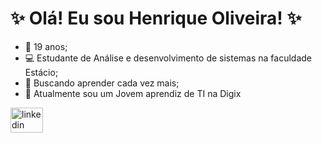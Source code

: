 # ✨ **Olá! Eu sou Henrique Oliveira!** ✨
-  🎂 19 anos;
-  💻 Estudante de Análise e desenvolvimento de sistemas na faculdade Estácio;
-  🌱 Buscando aprender cada vez mais;
-  🔭 Atualmente sou um Jovem aprendiz de TI na Digix

<div align="left">
  <img src="[https://raw.githubusercontent.com/maurodesouza/profile-readme-generator/master/src/assets/icons/social/linkedin/default.svg](https://www.linkedin.com/in/henrique-oliveira-silva-2794b82a8/)" width="52" height="40" alt="linkedin logo"  />
</div>

###
